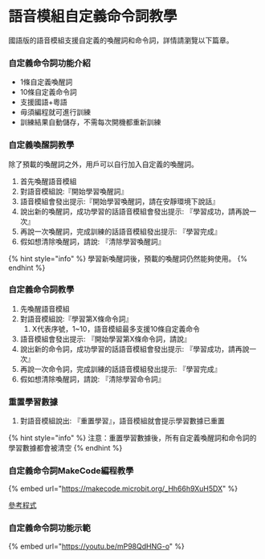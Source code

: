 # 語音模組自定義命令詞教學

國語版的語音模組支援自定義的喚醒詞和命令詞，詳情請瀏覽以下篇章。

### 自定義命令詞功能介紹

* 1條自定義喚醒詞
* 10條自定義命令詞
* 支援國語+粵語
* 毋須編程就可進行訓練
* 訓練結果自動儲存，不需每次開機都重新訓練

### 自定義喚醒詞教學

除了預載的喚醒詞之外，用戶可以自行加入自定義的喚醒詞。

1. 首先喚醒語音模組
2. 對語音模組說:『開始學習喚醒詞』
3. 語音模組會發出提示:『開始學習喚醒詞，請在安靜環境下說話』
4. 說出新的喚醒詞，成功學習的話語音模組會發出提示: 『學習成功，請再說一次』
5. 再說一次喚醒詞，完成訓練的話語音模組發出提示: 『學習完成』
6. 假如想清除喚醒詞，請說: 『清除學習喚醒詞』

{% hint style="info" %}
學習新喚醒詞後，預載的喚醒詞仍然能夠使用。
{% endhint %}

### 自定義命令詞教學

1. 先喚醒語音模組
2. 對語音模組說:『學習第X條命令詞』
   1. X代表序號，1\~10，語音模組最多支援10條自定義命令
3. 語音模組會發出提示: 『開始學習第X條命令詞，請說』
4. 說出新的命令詞，成功學習的話語音模組會發出提示: 『學習成功，請再說一次』
5. 再說一次命令詞，完成訓練的話語音模組發出提示: 『學習完成』
6. 假如想清除喚醒詞，請說: 『清除學習命令詞』

### 重置學習數據

1. 對語音模組說出: 『重置學習』，語音模組就會提示學習數據已重置

{% hint style="info" %}
注意：重置學習數據後，所有自定義喚醒詞和命令詞的學習數據都會被清空
{% endhint %}

### 自定義命令詞MakeCode編程教學

{% embed url="https://makecode.microbit.org/_Hh66h9XuH5DX" %}

[參考程式](https://makecode.microbit.org/\_Hh66h9XuH5DX)

### 自定義命令詞功能示範

{% embed url="https://youtu.be/mP98QdHNG-o" %}

